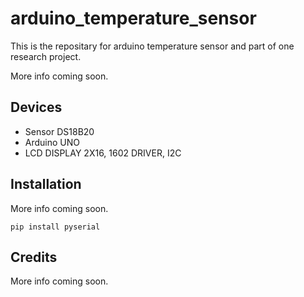 # arduino_temperature_sensor

This is the repositary for arduino temperature sensor and part of one research project.

More info coming soon.


## Devices
- Sensor DS18B20
- Arduino UNO
- LCD DISPLAY 2X16, 1602 DRIVER, I2C


## Installation 
More info coming soon.

```
pip install pyserial
```

## Credits

More info coming soon.

